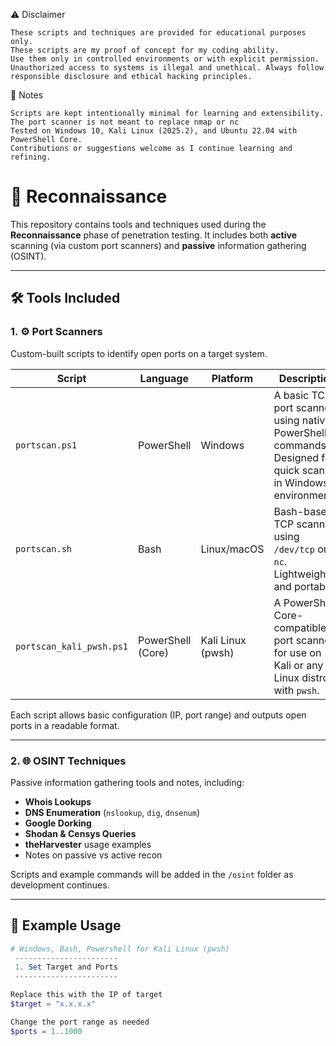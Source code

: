 ⚠️ Disclaimer

    These scripts and techniques are provided for educational purposes only.
    These scripts are my proof of concept for my coding ability.
    Use them only in controlled environments or with explicit permission.
    Unauthorized access to systems is illegal and unethical. Always follow responsible disclosure and ethical hacking principles.

📝 Notes

    Scripts are kept intentionally minimal for learning and extensibility.
    The port scanner is not meant to replace nmap or nc
    Tested on Windows 10, Kali Linux (2025.2), and Ubuntu 22.04 with PowerShell Core.
    Contributions or suggestions welcome as I continue learning and refining.

# 🔎 Reconnaissance

This repository contains tools and techniques used during the **Reconnaissance** phase of penetration testing. It includes both **active** scanning (via custom port scanners) and **passive** information gathering (OSINT).

---

## 🛠️ Tools Included

### 1. ⚙️ Port Scanners

Custom-built scripts to identify open ports on a target system.

| Script | Language     | Platform        | Description |
|--------|--------------|-----------------|-------------|
| `portscan.ps1` | PowerShell    | Windows        | A basic TCP port scanner using native PowerShell commands. Designed for quick scans in Windows environments. |
| `portscan.sh`  | Bash          | Linux/macOS    | Bash-based TCP scanner using `/dev/tcp` or `nc`. Lightweight and portable. |
| `portscan_kali_pwsh.ps1` | PowerShell (Core) | Kali Linux (pwsh) | A PowerShell Core-compatible port scanner for use on Kali or any Linux distro with `pwsh`. |

Each script allows basic configuration (IP, port range) and outputs open ports in a readable format.

---

### 2. 🌐 OSINT Techniques

Passive information gathering tools and notes, including:
- **Whois Lookups**
- **DNS Enumeration** (`nslookup`, `dig`, `dnsenum`)
- **Google Dorking**
- **Shodan & Censys Queries**
- **theHarvester** usage examples
- Notes on passive vs active recon

Scripts and example commands will be added in the `/osint` folder as development continues.

---

## 🧪 Example Usage

```powershell
# Windows, Bash, Powershell for Kali Linux (pwsh)
 -----------------------
 1. Set Target and Ports
 -----------------------

Replace this with the IP of target
$target = "x.x.x.x"

Change the port range as needed
$ports = 1..1000
